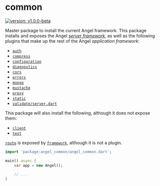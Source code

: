 # common
[![version: v1.0.0-beta](https://img.shields.io/badge/pub-v1.0.0--beta-blue.svg)](https://pub.dartlang.org/packages/angel_common)

Master package to install the current Angel framework. This package installs and
exposes the Angel [*server framework*](https://github.com/angel-dart/framework), as well as the following plugins that
make up the rest of the Angel *application framework*:

* [`auth`](https://github.com/angel-dart/auth)
* [`compress`](https://github.com/angel-dart/compress)
* [`configuration`](https://github.com/angel-dart/configuration)
* [`diagnostics`](https://github.com/angel-dart/cors)
* [`cors`](https://github.com/angel-dart/cors)
* [`errors`](https://github.com/angel-dart/errors)
* [`mongo`](https://github.com/angel-dart/mongo)
* [`mustache`](https://github.com/angel-dart/mustache)
* [`proxy`](https://github.com/angel-dart/proxy)
* [`static`](https://github.com/angel-dart/static)
* [`validate/server.dart`](https://github.com/angel-dart/validate)

This package will also install the following, although it does not expose them:

* [`client`](https://github.com/angel-dart/client)
* [`test`](https://github.com/angel-dart/test)

[`route`](https://github.com/angel-dart/route) is exposed by
[`framework`](https://github.com/angel-dart/framework),
although it is not a plugin.

```dart
import 'package:angel_common/angel_common.dart';

main() async {
    var app = new Angel();

    // ...
}
```
